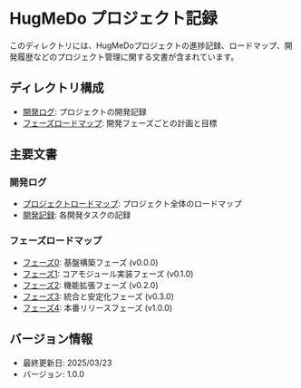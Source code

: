 # HugMeDo プロジェクト記録

このディレクトリには、HugMeDoプロジェクトの進捗記録、ロードマップ、開発履歴などのプロジェクト管理に関する文書が含まれています。

## ディレクトリ構成

- [開発ログ](./log/): プロジェクトの開発記録
- [フェーズロードマップ](./phase_roadmap/): 開発フェーズごとの計画と目標

## 主要文書

### 開発ログ
- [プロジェクトロードマップ](./log/project-roadmap.md): プロジェクト全体のロードマップ
- [開発記録](./log/): 各開発タスクの記録

### フェーズロードマップ
- [フェーズ0](./phase_roadmap/phase0.md): 基盤構築フェーズ (v0.0.0)
- [フェーズ1](./phase_roadmap/phase1.md): コアモジュール実装フェーズ (v0.1.0)
- [フェーズ2](./phase_roadmap/phase2.md): 機能拡張フェーズ (v0.2.0)
- [フェーズ3](./phase_roadmap/phase3.md): 統合と安定化フェーズ (v0.3.0)
- [フェーズ4](./phase_roadmap/phase4.md): 本番リリースフェーズ (v1.0.0)

## バージョン情報
- 最終更新日: 2025/03/23
- バージョン: 1.0.0
